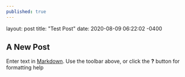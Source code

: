 ```yaml
---
published: true
---
```

layout: post
title:  "Test Post"
date:   2020-08-09 06:22:02 -0400

## A New Post

Enter text in [Markdown](http://daringfireball.net/projects/markdown/). Use the toolbar above, or click the **?** button for formatting help